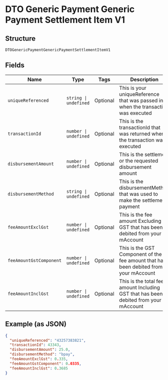 
# DTO Generic Payment Generic Payment Settlement Item V1

## Structure

`DTOGenericPaymentGenericPaymentSettlementItemV1`

## Fields

| Name | Type | Tags | Description |
|  --- | --- | --- | --- |
| `uniqueReferenced` | `string \| undefined` | Optional | This is your uniqueReference that was passed in when the transaction was executed |
| `transactionId` | `number \| undefined` | Optional | This is the transactionId that was returned when the transaction was executed |
| `disbursementAmount` | `number \| undefined` | Optional | This is the settlement or the requested disbursement amount |
| `disbursementMethod` | `string \| undefined` | Optional | This is the disbursementMethod that was used to make the settlement payment |
| `feeAmountExclGst` | `number \| undefined` | Optional | This is the fee amount Excluding GST that has been debited from your mAccount |
| `feeAmountGstComponent` | `number \| undefined` | Optional | This is the GST Component of the fee amount that has been debited from your mAccount |
| `feeAmountInclGst` | `number \| undefined` | Optional | This is the total fee amount Including GST that has been debited from your mAccount |

## Example (as JSON)

```json
{
  "uniqueReferenced": "43257383821",
  "transactionId": 43343,
  "disbursementAmount": 25.0,
  "disbursementMethod": "bpay",
  "feeAmountExclGst": 0.335,
  "feeAmountGstComponent": 0.0335,
  "feeAmountInclGst": 0.3685
}
```

